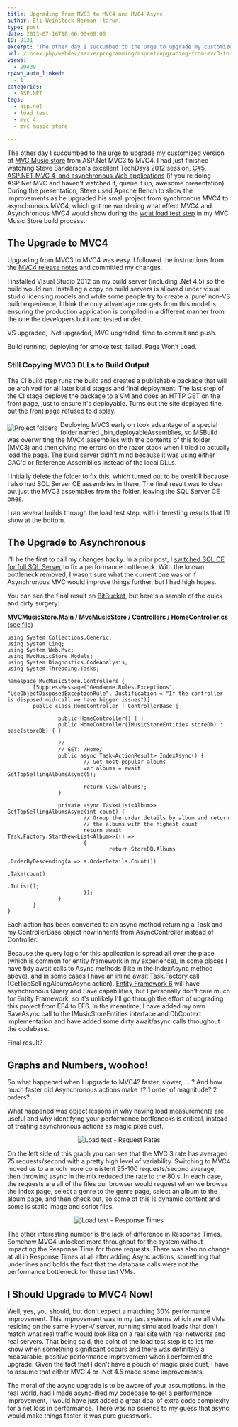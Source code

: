 ```yaml
---
title: Upgrading from MVC3 to MVC4 and MVC4 Async
author: Eli Weinstock-Herman (tarwn)
type: post
date: 2013-07-16T18:00:00+00:00
ID: 2131
excerpt: "The other day I succumbed to the urge to upgrade my customized version of MVC Music store from ASP.Net MVC3 to MVC4. I had just finished watching Steve Sanderson's excellent TechDays 2012 session, C#5, ASP.NET MVC 4, and asynchronous Web applications (if you're doing ASP.Net MVC and haven't watched it, queue it up, awesome presentation)."
url: /index.php/webdev/serverprogramming/aspnet/upgrading-from-mvc3-to-mvc4/
views:
  - 20439
rp4wp_auto_linked:
  - 1
categories:
  - ASP.NET
tags:
  - asp.net
  - load test
  - mvc 4
  - mvc music store

---
```

The other day I succumbed to the urge to upgrade my customized version of [MVC Music store][1] from ASP.Net MVC3 to MVC4. I had just finished watching Steve Sanderson's excellent TechDays 2012 session, [C#5, ASP.NET MVC 4, and asynchronous Web applications][2] (if you're doing ASP.Net MVC and haven't watched it, queue it up, awesome presentation). During the presentation, Steve used Apache Bench to show the improvements as he upgraded his small project from synchronous MVC4 to asynchronous MVC4, which got me wondering what effect MVC4 and Asynchronous MVC4 would show during the [wcat load test step][3] in my MVC Music Store build process.

## The Upgrade to MVC4

Upgrading from MVC3 to MVC4 was easy. I followed the instructions from the [MVC4 release notes][4] and committed my changes. 

I installed Visual Studio 2012 on my build server (including .Net 4.5) so the build would run. Installing a copy on build servers is allowed under visual studio licensing models and while some people try to create a &#8216;pure' non-VS build experience, I think the only advantage one gets from this model is ensuring the production application is compiled in a different manner from the one the developers built and tested under.

VS upgraded, .Net upgraded, MVC upgraded, time to commit and push.

Build running, deploying for smoke test, failed. Page Won't Load.

### Still Copying MVC3 DLLs to Build Output

The CI build step runs the build and creates a publishable package that will be archived for all later build stages and final deployment. The last step of the CI stage deploys the package to a VM and does an HTTP GET on the front page, just to ensure it's deployable. Turns out the site deployed fine, but the front page refused to display.

<img src="http://tiernok.com/LTDBlog/MVC4/folders.png" alt="Project folders" style="margin: .5em .5em .5em 0; float: left;" />Deploying MVC3 early on took advantage of a special folder named \_bin\_deployableAssemblies, so MSBuild was overwriting the MVC4 assemblies with the contents of this folder (MVC3) and then giving me errors on the razor stack when I tried to actually load the page. The build server didn't mind because it was using either GAC'd or Reference Assemblies instead of the local DLLs.

I initially delete the folder to fix this, which turned out to be overkill because I also had SQL Server CE assemblies in there. The final result was to clear out just the MVC3 assemblies from the folder, leaving the SQL Server CE ones.

I ran several builds through the load test step, with interesting results that I'll show at the bottom.

## The Upgrade to Asynchronous

I'll be the first to call my changes hacky. In a prior post, I [switched SQL CE for full SQL Server][5] to fix a performance bottleneck. With the known bottleneck removed, I wasn't sure what the current one was or if Asynchronous MVC would improve things further, but I had high hopes.

You can see the final result on [BitBucket][6], but here's a sample of the quick and dirty surgery:

**MVCMusicStore.Main / MvcMusicStore / Controllers / HomeController.cs** ([see file][7])

```text
using System.Collections.Generic;
using System.Linq;
using System.Web.Mvc;
using MvcMusicStore.Models;
using System.Diagnostics.CodeAnalysis;
using System.Threading.Tasks;

namespace MvcMusicStore.Controllers {
        [SuppressMessage("Gendarme.Rules.Exceptions", "UseObjectDisposedExceptionRule", Justification = "If the controller is disposed mid-call we have bigger issues")]
        public class HomeController : ControllerBase {

                public HomeController() { }
                public HomeController(IMusicStoreEntities storeDb) : base(storeDb) { }

                //
                // GET: /Home/
                public async Task<ActionResult> IndexAsync() {
                        // Get most popular albums
                        var albums = await GetTopSellingAlbumsAsync(5);
                        
                        return View(albums);
                }

                private async Task<List<Album>> GetTopSellingAlbumsAsync(int count) {
                        // Group the order details by album and return
                        // the albums with the highest count
                        return await Task.Factory.StartNew<List<Album>>(() =>
                        {
                                return StoreDB.Albums
                                                                .OrderByDescending(a => a.OrderDetails.Count())
                                                                .Take(count)
                                                                .ToList();
                        });
                }
        }
}
```
Each action has been converted to an async method returning a Task<ActionResult> and my ControllerBase object now inherits from AsyncController instead of Controller.

Because the query logic for this application is spread all over the place (which is common for entity framework in my experience), in some places I have tidy await calls to Async methods (like in the IndexAsync method above), and in some cases I have an inline await Task.Factory call (GetTopSellingAlbumsAsync action). [Entity Framework 6][8] will have asynchronous Query and Save capabilities, but I personally don't care much for Entity Framework, so it's unlikely I'll go through the effort of upgrading this project from EF4 to EF6. In the meantime, I have added my own SaveAsync call to the IMusicStoreEntities interface and DbContext implementation and have added some dirty await/async calls throughout the codebase.

Final result? 

## Graphs and Numbers, woohoo!

So what happened when I upgrade to MVC4? faster, slower, … ? And how much faster did Asynchronous actions make it? 1 order of magnitude? 2 orders?

What happened was object lessons in why having load measurements are useful and why identifying your performance bottlenecks is critical, instead of treating asynchronous actions as magic pixie dust.

<div style="text-align:center;">
  <img src="http://tiernok.com/LTDBlog/MVC4/rate.png" alt="Load test - Request Rates" />
</div>

On the left side of this graph you can see that the MVC 3 rate has averaged 75 requests/second with a pretty high level of variability. Switching to MVC4 moved us to a much more consistent 95-100 requests/second average, then throwing async in the mix reduced the rate to the 80's. In each case, the requests are all of the files our browser would request when we browse the index page, select a genre to the genre page, select an album to the album page, and then check out, so some of this is dynamic content and some is static image and script files.

<div style="text-align:center;">
  <img src="http://tiernok.com/LTDBlog/MVC4/responseTime.png" alt="Load test - Response Times" />
</div>

The other interesting number is the lack of difference in Response Times. Somehow MVC4 unlocked more throughput for the system without impacting the Response Time for those requests. There was also no change at all in Response Times at all after adding Async actions, something that underlines and bolds the fact that the database calls were not the performance bottleneck for these test VMs.

## I Should Upgrade to MVC4 Now!

Well, yes, you should, but don't expect a matching 30% performance improvement. This improvement was in my test systems which are all VMs residing on the same Hyper-V server, running simulated loads that don't match what real traffic would look like on a real site with real networks and real servers. That being said, the point of the load test step is to let me know when something significant occurs and there was definitely a measurable, positive performance improvement when I performed the upgrade. Given the fact that I don't have a pouch of magic pixie dust, I have to assume that either MVC 4 or .Net 4.5 made some improvements.

The moral of the async upgrade is to be aware of your assumptions. In the real world, had I made async-ified my codebase to get a performance improvement, I would have just added a great deal of extra code complexity for a net loss in performance. There was no science to my guess that async would make things faster, it was pure guesswork.

 [1]: /index.php/All/mvc+music+store: "All LTD blog posts on MVC Music Store"
 [2]: http://channel9.msdn.com/Events/TechDays/Techdays-2012-the-Netherlands/2287 "C#5, ASP.NET MVC 4, and asynchronous Web applications on Channel9"
 [3]: /index.php/EnterpriseDev/application-lifecycle-management/continuous-delivery-adding-the-load "Continuous Delivery - Adding the Load testing Stage"
 [4]: http://www.asp.net/whitepapers/mvc4-release-notes#_Toc303253806
 [5]: /index.php/DesktopDev/MSTech/CSharp/pick-the-right-storage-all "Pick the Right Storage: All SQL is Not Equal"
 [6]: https://bitbucket.org/tarwn/mvcmusicstore.main/src "MVCMusicStore.Main on BitBucket"
 [7]: https://bitbucket.org/tarwn/mvcmusicstore.main/src/a3f3c943c685906a8986c2ce94c79db8bc04a577/MvcMusicStore/Controllers/HomeController.cs?at=default "File on BitBucket"
 [8]: http://entityframework.codeplex.com/wikipage?title=Roadmap "Entity Framework Roadmap"